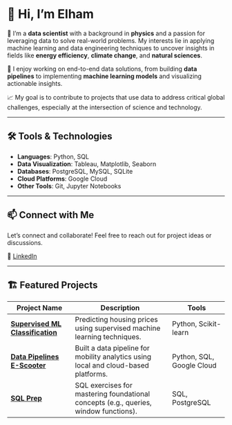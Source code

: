 # 👋 Hi, I’m Elham 

🌌 I’m a **data scientist** with a background in **physics** and a passion for leveraging data to solve real-world problems. My interests lie in applying machine learning and data engineering techniques to uncover insights in fields like **energy efficiency**, **climate change**, and **natural sciences**.

🚀 I enjoy working on end-to-end data solutions, from building **data pipelines** to implementing **machine learning models** and visualizing actionable insights.  

📈 My goal is to contribute to projects that use data to address critical global challenges, especially at the intersection of science and technology.  

---

## 🛠️ Tools & Technologies

- **Languages**: Python, SQL
- **Data Visualization**: Tableau, Matplotlib, Seaborn  
- **Databases**: PostgreSQL, MySQL, SQLite  
- **Cloud Platforms**: Google Cloud  
- **Other Tools**: Git, Jupyter Notebooks  

---

## 📫 Connect with Me

Let’s connect and collaborate! Feel free to reach out for project ideas or discussions.  

🔗 [LinkedIn](https://www.linkedin.com/in/elhamrabbany/)  

---
## 🏗️ Featured Projects

| Project Name | Description | Tools |
|--------------|-------------|-------|
| [**Supervised ML Classification**](https://github.com/Elham-Rabbany/Supervised_ML_Classification) | Predicting housing prices using supervised machine learning techniques. | Python, Scikit-learn |
| [**Data Pipelines E-Scooter**](https://github.com/Elham-Rabbany/Data-Pipelines_E-Scooter) | Built a data pipeline for mobility analytics using local and cloud-based platforms. | Python, SQL, Google Cloud |
| [**SQL Prep**](https://github.com/Elham-Rabbany/SQL-Prep) | SQL exercises for mastering foundational concepts (e.g., queries, window functions). | SQL, PostgreSQL |
